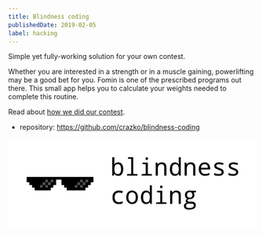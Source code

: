 ```yaml
---
title: Blindness coding
publishedDate: 2019-02-05
label: hacking
---
```


Simple yet fully-working solution for your own contest.

Whether you are interested in a strength or in a muscle gaining, powerlifting may be a good bet for you. Fomin is one of the prescribed programs out there. This small app helps you to calculate your weights needed to complete this routine.

Read about [how we did our contest](/code-together-and-have-fun).

- repository: https://github.com/crazko/blindness-coding

![](/images/blindness-coding.png)
